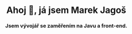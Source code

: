 <h1 align="center">Ahoj 👋, já jsem Marek Jagoš</h1>
<h3 align="center">Jsem vývojář se zaměřením na Javu a front-end.</h3>
